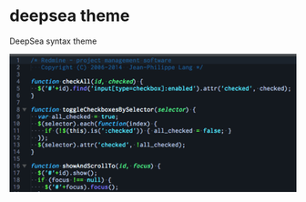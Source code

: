 # deepsea theme

DeepSea syntax theme

![A screenshot of your theme](https://github.com/skcf/Sublime-Textmate-ColorScheme-DeepSea/blob/master/screenshots/screenshot1.png)
